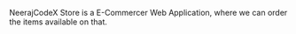 NeerajCodeX Store is a E-Commercer Web Application, where we can order the items available on that. 
